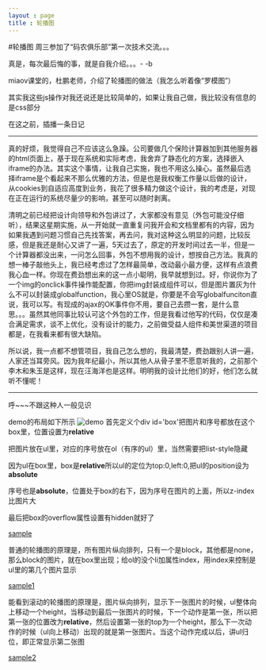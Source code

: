 ```yaml
---
layout : page
title : 轮播图
---
```

#轮播图
周三参加了“码农俱乐部”第一次技术交流。。。

真是，每次最后悔的事，就是自我介绍。。。- -b

miaov课堂的，杜鹏老师，介绍了轮播图的做法（我怎么听着像“罗模图”）

其实我这些js操作对我还说还是比较简单的，如果让我自己做，我比较没有信息的是css部分

在这之前，插播一条日记

***

真的好烦，我觉得自己不应该这么急躁。公司要做几个保险计算器加到其他服务器的html页面上，基于现在系统和实际考虑，我舍弃了静态化的方案，选择嵌入iframe的办法。其实这个事情，让我自己实施，我也不用这么操心。虽然最后选择iframe是个看起来不那么优雅的方法，但是也是我权衡工作量以后做的设计，从cookies到自适应高度到业务，我花了很多精力做这个设计，我的考虑是，对现在正在运行的系统尽量少的影响，甚至可以随时剥离。

清明之前已经把设计向领导和外包讲过了，大家都没有意见（外包可能没仔细听），结果这星期实施，从一开始就一直重复问我开会和文档里都有的内容，因为如果我遇到问题习惯自己先找答案，再去问，我对这种这么明显的问题，比较反感，但是我还是耐心又讲了一遍，5天过去了，原定的开发时间过去一半，但是一个计算器都没出来，一问怎么回事，外包不想用我的设计，想按自己方法。我真的想一棒子敲他头上，我已经考虑过了怎样最简单，改动最小最方便，这样有点浪费我心血一样。你现在费劲想出来的这一点小聪明，我早就想到过。好，你说你为了一个img的onclick事件操作能配置，你把img封装成组件可以，但是图片置灰为什么不可以封装成globalfunction，我心里OS就是，你要是不会写globalfunciton直说，我可以写。有现成的ajax的OK事件你不用，要自己去攒一套，是什么意思。。。虽然其他同事比较认可这个外包的工作，但是我看过他写的代码，仅仅是凑合满足需求，谈不上优化，没有设计的能力，之前做受益人组件和美世渠道的项目都是，在我看来都有很大缺陷。


所以说，我一点都不想管项目，我自己怎么想的，我最清楚，费劲跟别人讲一遍，人家还当耳旁风。因为我年纪最小，所以其他人从骨子里不愿意听我的，之前那个李木和朱玉是这样，现在汪海洋也是这样。明明我的设计比他们的好，他们怎么就听不懂呢！

***

呼~~~不跟这种人一般见识

demo的布局如下所示
![demo](http://wtt9906.github.com/jekyll_demo/image/tk_demo.jpg)
首先定义个div id='box'把图片和序号都放在这个box里，位置设置为**relative**

把图片放在ul里，对应的序号放在ol（有序的ul）里，当然需要把list-style隐藏

因为ul在box里，box是**relative**所以ul的定位为top:0,left:0,把ul的position设为**absolute**

序号也是**absolute**，位置处于box的右下，因为序号在图片的上面，所以z-index比图片大

最后把box的overflow属性设置有hidden就好了

[sample](http://wtt9906.github.com/jekyll_demo/demo/demo.html)

普通的轮播图的原理是，所有图片纵向排列，只有一个是block，其他都是none，那么block的图片，就在box里出现；给ol的没个li加属性index，用index来控制是ul里的第几个图片显示

[sample1](http://wtt9906.github.com/jekyll_demo/demo/demo1.html)

能看到滚动的轮播图的原理是，图片纵向排列，显示下一张图片的时候，ul整体向上移动一个height，当移动到最后一张图片的时候，下一个动作是第一张，所以把第一张的位置改为**relative**，然后设置第一张的top为一个height，那么下一次动作的时候（ul向上移动）出现的就是第一张图片。当这个动作完成以后，讲ul归位，即正常显示第二张图

[sample2](http://wtt9906.github.com/jekyll_demo/demo/demo2.html)

